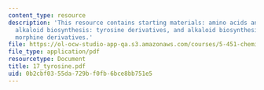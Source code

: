 ```yaml
---
content_type: resource
description: 'This resource contains starting materials: amino acids and nucleic acids,
  alkaloid biosynthesis: tyrosine derivatives, and alkaloid biosynthesis: tyrosine
  morphine derivatives.'
file: https://ol-ocw-studio-app-qa.s3.amazonaws.com/courses/5-451-chemistry-of-biomolecules-i-fall-2005/0b2cbf0355da729bf0fb6bce8bb751e5_17_tyrosine.pdf
file_type: application/pdf
resourcetype: Document
title: 17_tyrosine.pdf
uid: 0b2cbf03-55da-729b-f0fb-6bce8bb751e5
---
```


